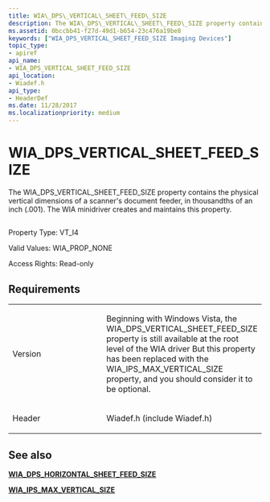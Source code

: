 ```yaml
---
title: WIA\_DPS\_VERTICAL\_SHEET\_FEED\_SIZE
description: The WIA\_DPS\_VERTICAL\_SHEET\_FEED\_SIZE property contains the physical vertical dimensions of a scanner's document feeder, in thousandths of an inch (.001). The WIA minidriver creates and maintains this property.
ms.assetid: 0bccbb41-f27d-49d1-b654-23c476a19be8
keywords: ["WIA_DPS_VERTICAL_SHEET_FEED_SIZE Imaging Devices"]
topic_type:
- apiref
api_name:
- WIA_DPS_VERTICAL_SHEET_FEED_SIZE
api_location:
- Wiadef.h
api_type:
- HeaderDef
ms.date: 11/28/2017
ms.localizationpriority: medium
---
```


# WIA\_DPS\_VERTICAL\_SHEET\_FEED\_SIZE


The WIA\_DPS\_VERTICAL\_SHEET\_FEED\_SIZE property contains the physical vertical dimensions of a scanner's document feeder, in thousandths of an inch (.001). The WIA minidriver creates and maintains this property.

## <span id="ddk_wia_dps_vertical_sheet_feed_size_si"></span><span id="DDK_WIA_DPS_VERTICAL_SHEET_FEED_SIZE_SI"></span>


Property Type: VT\_I4

Valid Values: WIA\_PROP\_NONE

Access Rights: Read-only

Requirements
------------

<table>
<colgroup>
<col width="50%" />
<col width="50%" />
</colgroup>
<tbody>
<tr class="odd">
<td><p>Version</p></td>
<td><p>Beginning with Windows Vista, the WIA_DPS_VERTICAL_SHEET_FEED_SIZE property is still available at the root level of the WIA driver But this property has been replaced with the WIA_IPS_MAX_VERTICAL_SIZE property, and you should consider it to be optional.</p></td>
</tr>
<tr class="even">
<td><p>Header</p></td>
<td>Wiadef.h (include Wiadef.h)</td>
</tr>
</tbody>
</table>

## See also


[**WIA\_DPS\_HORIZONTAL\_SHEET\_FEED\_SIZE**](wia-dps-horizontal-sheet-feed-size.md)

[**WIA\_IPS\_MAX\_VERTICAL\_SIZE**](wia-ips-max-vertical-size.md)

 

 






